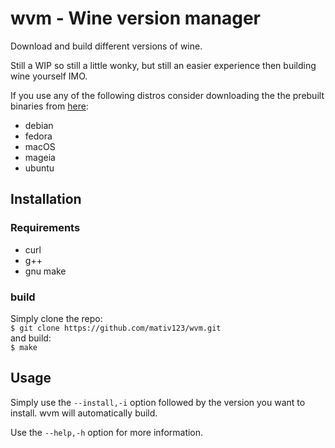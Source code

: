 # wvm - Wine version manager
Download and build different versions of wine.

Still a WIP so still a little wonky, but still an easier experience then building wine yourself IMO.

If you use any of the following distros consider downloading the the prebuilt binaries from [here](https://dl.winehq.org/wine-builds/):
- debian
- fedora
- macOS
- mageia
- ubuntu

## Installation
### Requirements
- curl
- g++
- gnu make

### build
Simply clone the repo:  
`$ git clone https://github.com/mativ123/wvm.git`  
and build:  
`$ make`

## Usage
Simply use the `--install,-i` option followed by the version you want to install. wvm will automatically build.
  
Use the `--help,-h` option for more information.
